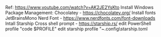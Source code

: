 Ref: https://www.youtube.com/watch?v=AK2JE2YsKto
Install Windows Package Management: Chocolatey - https://chocolatey.org/
Install fonts JetBrainsMono Nerd Font  - https://www.nerdfonts.com/font-downloads 
Intall Starship Cross shell prompt - https://starship.rs/
edit PowerShell profile "code $PROFILE"
edit starship profile "~\.config\starship.toml